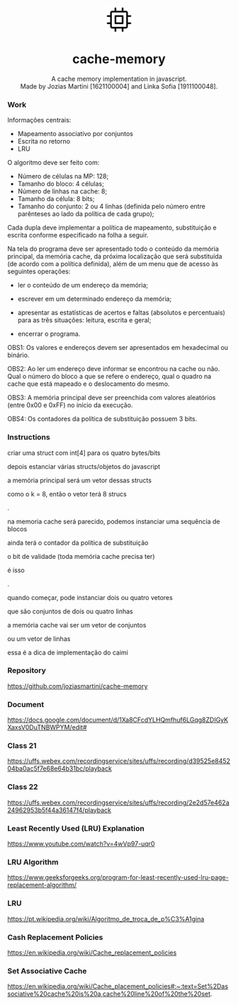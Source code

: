 <p align="center" >
  
<img src="cpu.svg" color="#24292E" width="60" height="60">

</p>

<h1 align="center">cache-memory</h1>

<p align="center">
A cache memory implementation in javascript.<br/>
Made by Jozias Martini [1621100004] and Linka Sofia [1911100048].
</p>

### Work

Informações centrais:

- Mapeamento associativo por conjuntos
- Escrita no retorno
- LRU

O algoritmo deve ser feito com:

- Número de células na MP: 128;
- Tamanho do bloco: 4 células;
- Número de linhas na cache: 8;
- Tamanho da célula: 8 bits;
- Tamanho do conjunto: 2 ou 4 linhas (definida pelo número entre parênteses ao lado da política de cada grupo);

Cada dupla deve implementar a política de mapeamento, substituição e escrita conforme especificado na folha a seguir.

Na tela do programa deve ser apresentado todo o conteúdo da memória principal, da memória cache, da próxima localização que será substituída (de acordo com a política definida), além de um menu que de acesso às seguintes operações:

- ler o conteúdo de um endereço da memória;

- escrever em um determinado endereço da memória;

- apresentar as estatísticas de acertos e faltas (absolutos e percentuais) para as três situações: leitura, escrita e geral;

- encerrar o programa.

OBS1: Os valores e endereços devem ser apresentados em hexadecimal ou binário.

OBS2: Ao ler um endereço deve informar se encontrou na cache ou não. Qual o número do bloco a que se refere o endereço, qual o quadro na cache que está mapeado e o deslocamento do mesmo.

OBS3: A memória principal deve ser preenchida com valores aleatórios (entre 0x00 e 0xFF) no início da execução.

OBS4: Os contadores da política de substituição possuem 3 bits.

### Instructions

criar uma struct com int[4] para os quatro bytes/bits

depois estanciar várias structs/objetos do javascript

a memória principal será um vetor dessas structs

como o k = 8, então o vetor terá 8 strucs

.

na memoria cache será parecido, podemos instanciar uma sequência de blocos

ainda terá o contador da política de substituição

o bit de validade (toda memória cache precisa ter)

é isso 

.

quando começar, pode instanciar dois ou quatro vetores

que são conjuntos de dois ou quatro linhas

a memória cache vai ser um vetor de conjuntos

ou um vetor de linhas 

essa é a dica de implementação do caimi

### Repository
https://github.com/joziasmartini/cache-memory 

### Document
https://docs.google.com/document/d/1Xa8CFcdYLHQmfhuf6LGqg8ZDIGyKXaxsV0DuTNBWPYM/edit#

### Class 21
https://uffs.webex.com/recordingservice/sites/uffs/recording/d39525e845204ba0ac5f7e68e64b31bc/playback 

### Class 22
https://uffs.webex.com/recordingservice/sites/uffs/recording/2e2d57e462a24962953b5f44a36147f4/playback

### Least Recently Used (LRU) Explanation
https://www.youtube.com/watch?v=4wVp97-uqr0 

### LRU Algorithm
https://www.geeksforgeeks.org/program-for-least-recently-used-lru-page-replacement-algorithm/ 

### LRU
https://pt.wikipedia.org/wiki/Algoritmo_de_troca_de_p%C3%A1gina 

### Cash Replacement Policies
https://en.wikipedia.org/wiki/Cache_replacement_policies 

### Set Associative Cache
https://en.wikipedia.org/wiki/Cache_placement_policies#:~:text=Set%2Dassociative%20cache%20is%20a,cache%20line%20of%20the%20set. 
